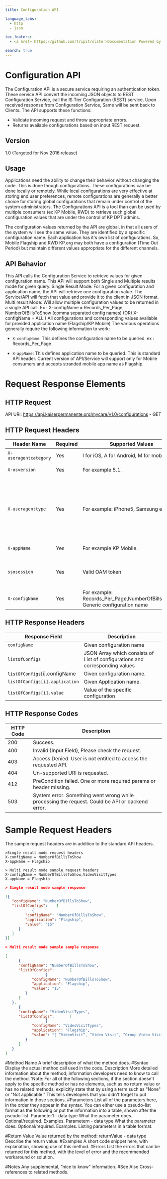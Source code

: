 ```yaml
---
title: Configuration API

language_tabs:
  - http
  - json

toc_footers:
  - <a href='https://github.com/tripit/slate'>Documentation Powered by Slate</a>

search: true
---
```



# Configuration API

The Configuration API is a secure service requiring an authentication token. These service API convert the incoming JSON objects to REST Configuration Service, call the IS Tier Configuration (REST) service. Upon received response from Configuration Service, Same will be sent back to Clients.
The API supports these functions:

* Validate incoming request and throw appropriate errors.
* Returns available configurations based on input REST request.

## Version
1.0 (Targeted for Nov 2016 release) 

## Usage
Applications need the ability to change their behavior without changing the code. This is done though configurations. These configurations can be done locally or remotely. While local configurations are very effective at storing end user preferences, remote configurations are generally a better choice for storing global configurations that remain under control of the system administrators. The Configurations API is a tool than can be used by multiple consumers (ex KP Mobile, RWD) to retrieve such global configuration values that are under the control of KP DPT admins.

The configuration values returned by the API are global, in that all users of the system will see the same value. They are identified by a specific configuration name. Each application has it's own list of configurations. So, Mobile Flagship and RWD KP.org may both have a configuration (Time Out Period) but maintain different values appropriate for the different channels.

## API Behavior
This API calls the Configuration Service to retrieve values for given configuration name. This API will support both Single and Multiple results mode for given query.
Single Result Mode: For a given configuration and application name, the API will retrieve one configuration value. The Service/API will fetch that value and provide it to the client in JSON format.
Multi result Mode: Will allow multiple configuration values to be returned in a single API call. Ex : X-configName = Records_Per_Page, NumberOfBillsToShow (comma separated config names) (OR) X-configName = ALL ( All configurations and corresponding values available for provided application name (Flagship/KP Mobile)
The various operations generally require the following information to work:

* `X-configName`: This defines the configuration name to be queried. ex : Records_Per_Page

* `X-appName`: This defines application name to be queried. This is standard API header. Current version of API/Service will support only for Mobile consumers and accepts stranded mobile app name as Flagship.

# Request Response Elements

## HTTP Request
API URI: https://api.kaiserpermanente.org/mycare/v1.0/configurations - GET

## HTTP Request Headers

Header Name | Required | Supported Values | Description
----------- | -------- | ---------------- | -----------
`X-useragentcategory` | Yes | I for iOS, A for Android, M for mobile web | User Agent Category
`X-osversion` | Yes | For example 5.1. | Device OS Version.
`X-useragenttype` | Yes | For example: iPhone5, Samsung etc. | Type of device for thick clients or user agent type in case of browser based Responsive Web Apps.
`X-appName` | Yes | For example KP Mobile. | Name of the App.
`ssosession` | Yes | Valid OAM token | ssosession header received from sign-on
`X-configName` | Yes | For example: Records_Per_Page,NumberOfBillsToShow	Generic configuration name

## HTTP Response Headers

Response Field | Description
-------------- | -----------
`configName` | Given configuration name
`listOfConfigs` | JSON Array which consists of List of configurations and corresponding values
`listOfConfigs`[i].configName | Given configuration name.
`listOfConfigs[i].application` | Given Application name.
`listOfConfigs[i].value` | Value of the specific configuration 

## HTTP Response Codes

HTTP Code | Description
--------- | -----------
200 | Success.
400 | Invalid {Input Field}, Please check the request.
403 | Access Denied. User is not entitled to access the requested API.
404 | Un-supported URI is requested.
412 | PreCondition failed. One or more required params or header missing.
503 | System error. Something went wrong while processing the request. Could be API or backend error.

# Sample Request Headers
The sample request headers are in addition to the standard API headers.


```http
>Single result mode request headers
X-configName = NumberOfBillsToShow
X-appName = Flagship

> Multi result mode sample request headers
X-configName = NumberOfBillsToShow,VideoVisitTypes
X-appName = Flagship

```

```json
> Single result mode sample response

[{
   "configName": "NumberOfBillsToShow",
   "listOfConfigs":    [
            {
         "configName": "NumberOfBillsToShow",
         "application": "Flagship",
         "value": "15"
      }
   ]
}]

> Multi result mode sample sample response

[
      {
      "configName": "NumberOfBillsToShow",
      "listOfConfigs":       [
                  {
            "configName": "NumberOfBillsToShow",
            "application": "Flagship",
            "value": "15"
         }
      ]
   },
      {
      "configName": "VideoVisitTypes",
      "listOfConfigs":       [
                  {
            "configName": "VideoVisitTypes",
            "application": "Flagship",
            "value": "[ “VideoVisit”, “Video Visit”, “Group Video Visit”]"
         }
      ]
   }
]
```
#Method Name
A brief description of what the method does.
#Syntax
Display the actual method call used in the code.
Description
More detailed information about the method; information developers need to know to call the method.
‘Note: For all of the following sections, if the section doesn't apply to the specific method or has no
elements, such as no return value or has no related methods, explicitly state that by using a term
such as "None" or "Not applicable." This tells developers that you didn't forget to put information in
those sections.
#Parameters
List all of the parameters here, in the order they appear in the syntax. You can either use a pseudo-list
format as the following or put the information into a table, shown after the pseudo-list.
Parameter1 - data type
What the parameter does. Optional/required. Examples.
Parametern - data type
What the parameter does. Optional/required. Examples.
Listing parameters in a table format:

#Return Value
Value returned by the method:
returnValue - data type
Describe the return value.
#Examples
A short code snippet here, with explanation, showing use of this method.
#Errors
List the errors that can be returned for this method, with the level of error and the recommended
workaround or solution.

#Notes
Any supplemental, “nice to know” information.
#See Also
Cross-references to related methods.





